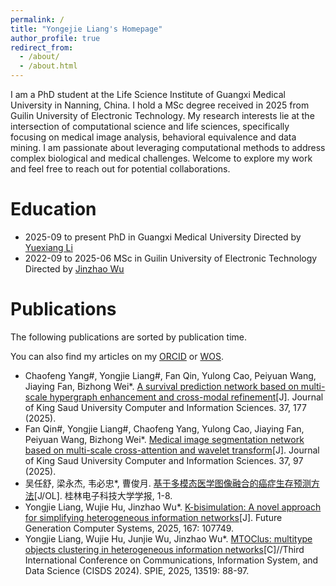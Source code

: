 ```yaml
---
permalink: /
title: "Yongejie Liang's Homepage"
author_profile: true
redirect_from: 
  - /about/
  - /about.html
---
```

<!-- -->
I am a PhD student at the Life Science Institute of Guangxi Medical University in Nanning, China. I hold a MSc degree received in 2025 from Guilin University of Electronic Technology. My research interests lie at the intersection of computational science and life sciences, specifically focusing on medical image analysis, behavioral equivalence and data mining. I am passionate about leveraging computational methods to address complex biological and medical challenges. Welcome to explore my work and feel free to reach out for potential collaborations.


Education
======
* 2025-09 to present PhD in Guangxi Medical University Directed by <a href="https://yuexiangli.github.io/"> Yuexiang Li</a>
* 2022-09 to 2025-06 MSc in Guilin University of Electronic Technology Directed by <a href="https://faculty.bjtu.edu.cn/8118/"> Jinzhao Wu</a>

Publications
======
The following publications are sorted by publication time. <div class="wordwrap">You can also find my articles on my <a href="https://orcid.org/0009-0001-1059-088X"> ORCID</a> or <a href="https://www.webofscience.com/wos/author/record/NAX-7893-2025">WOS</a>.</div>

* Chaofeng Yang#, Yongjie Liang#, Fan Qin, Yulong Cao, Peiyuan Wang, Jiaying Fan, Bizhong Wei*. <a href="https://doi.org/10.1007/s44443-025-00202-3"> A survival prediction network based on multi-scale hypergraph enhancement and cross-modal refinement</a>[J]. Journal of King Saud University Computer and Information Sciences. 37, 177 (2025).
* Fan Qin#, Yongjie Liang#, Chaofeng Yang, Yulong Cao, Jiaying Fan, Peiyuan Wang, Bizhong Wei*. <a href="https://doi.org/10.1007/s44443-025-00106-2"> Medical image segmentation network based on multi-scale cross-attention and wavelet transform</a>[J]. Journal of King Saud University Computer and Information Sciences. 37, 97 (2025).
* 吴任舒, 梁永杰, 韦必忠*, 曹俊月. <a href="https://link.cnki.net/urlid/45.1351.tn.20250604.1716.010"> 基于多模态医学图像融合的癌症生存预测方法</a>[J/OL]. 桂林电子科技大学学报, 1-8.
* Yongjie Liang, Wujie Hu, Jinzhao Wu*. <a href="https://doi.org/10.1016/j.future.2025.107749"> K-bisimulation: A novel approach for simplifying heterogeneous information networks</a>[J]. Future Generation Computer Systems, 2025, 167: 107749.  
* Yongjie Liang, Wujie Hu, Junjie Wu, Jinzhao Wu*. <a href="https://doi.org/10.1117/12.3057528"> MTOClus: multitype objects clustering in heterogeneous information networks</a>[C]//Third International Conference on Communications, Information System, and Data Science (CISDS 2024). SPIE, 2025, 13519: 88-97.


<!--

 Work experience
 ======

 Service and leadership
 ======

-->



